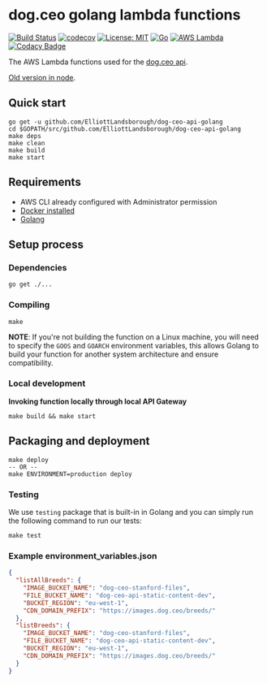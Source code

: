 # dog.ceo golang lambda functions

[![Build Status](https://travis-ci.org/ElliottLandsborough/dog-ceo-api-golang.svg?branch=master)](https://travis-ci.org/ElliottLandsborough/dog-ceo-api-golang)
[![codecov](https://codecov.io/gh/ElliottLandsborough/dog-ceo-api-golang/branch/master/graph/badge.svg)](https://codecov.io/gh/ElliottLandsborough/dog-ceo-api-golang)
[![License: MIT](https://img.shields.io/badge/License-MIT-yellow.svg)](https://opensource.org/licenses/MIT)
[![Go](https://img.shields.io/badge/Go-1.x-success.svg)](https://golang.org/)
[![AWS Lambda](https://img.shields.io/badge/AWS-Lambda-orange.svg)](https://aws.amazon.com/lambda/)
[![Codacy Badge](https://api.codacy.com/project/badge/Grade/40c5e0b1db42449b91e0a4a0f5a0dcdf)](https://www.codacy.com/app/ElliottLandsborough/dog-ceo-api-golang?utm_source=github.com&amp;utm_medium=referral&amp;utm_content=ElliottLandsborough/dog-ceo-api-golang&amp;utm_campaign=Badge_Grade)

The AWS Lambda functions used for the [dog.ceo api](https://dog.ceo/api).

[Old version in node](https://github.com/ElliottLandsborough/dog-ceo-api-node).

## Quick start

```shell
go get -u github.com/ElliottLandsborough/dog-ceo-api-golang
cd $GOPATH/src/github.com/ElliottLandsborough/dog-ceo-api-golang
make deps
make clean
make build
make start
```

## Requirements

 - AWS CLI already configured with Administrator permission
 - [Docker installed](https://www.docker.com/community-edition)
 - [Golang](https://golang.org)

## Setup process

### Dependencies

```shell
go get ./...
```

### Compiling

```shell
make
```

**NOTE**: If you're not building the function on a Linux machine, you will need to specify the `GOOS` and `GOARCH` environment variables, this allows Golang to build your function for another system architecture and ensure compatibility.

### Local development

**Invoking function locally through local API Gateway**

```shell
make build && make start
```

## Packaging and deployment

```shell
make deploy
-- OR --
make ENVIRONMENT=production deploy
```

### Testing

We use `testing` package that is built-in in Golang and you can simply run the following command to run our tests:

```shell
make test
```

### Example environment_variables.json
```json
{
  "listAllBreeds": {
    "IMAGE_BUCKET_NAME": "dog-ceo-stanford-files",
    "FILE_BUCKET_NAME": "dog-ceo-api-static-content-dev",
    "BUCKET_REGION": "eu-west-1",
    "CDN_DOMAIN_PREFIX": "https://images.dog.ceo/breeds/"
  },
  "listBreeds": {
    "IMAGE_BUCKET_NAME": "dog-ceo-stanford-files",
    "FILE_BUCKET_NAME": "dog-ceo-api-static-content-dev",
    "BUCKET_REGION": "eu-west-1",
    "CDN_DOMAIN_PREFIX": "https://images.dog.ceo/breeds/"
  }
}
```
